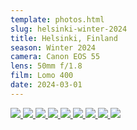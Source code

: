```yaml
---
template: photos.html
slug: helsinki-winter-2024
title: Helsinki, Finland
season: Winter 2024
camera: Canon EOS 55
lens: 50mm f/1.8
film: Lomo 400
date: 2024-03-01
---
```


<div class="image-grid">
  <a href="https://cdn.icyphox.sh/film/2024/winter/helsinki/IMG_0002_02.jpg">
    <img src="https://cdn.icyphox.sh/fit?url=http://files.garage.koti.lan/film/2024/winter/helsinki/IMG_0002_02.jpg&width=1000&height=1000" />
  </a>
  <a href="https://cdn.icyphox.sh/film/2024/winter/helsinki/IMG_0003_02.jpg">
    <img src="https://cdn.icyphox.sh/fit?url=http://files.garage.koti.lan/film/2024/winter/helsinki/IMG_0003_02.jpg&width=1000&height=1000" />
  </a>
  <a href="https://cdn.icyphox.sh/film/2024/winter/helsinki/IMG_0005_01.jpg">
    <img src="https://cdn.icyphox.sh/fit?url=http://files.garage.koti.lan/film/2024/winter/helsinki/IMG_0005_01.jpg&width=1000&height=1000" />
  </a>
  <a href="https://cdn.icyphox.sh/film/2024/winter/helsinki/IMG_0006_01.jpg">
    <img src="https://cdn.icyphox.sh/fit?url=http://files.garage.koti.lan/film/2024/winter/helsinki/IMG_0006_01.jpg&width=1000&height=1000" />
  </a>
  <a href="https://cdn.icyphox.sh/film/2024/winter/helsinki/IMG_0008_05.jpg">
    <img src="https://cdn.icyphox.sh/fit?url=http://files.garage.koti.lan/film/2024/winter/helsinki/IMG_0008_05.jpg&width=1000&height=1000" />
  </a>

  <a href="https://cdn.icyphox.sh/film/2024/winter/helsinki/IMG_0010_03.jpg">
    <img src="https://cdn.icyphox.sh/fit?url=http://files.garage.koti.lan/film/2024/winter/helsinki/IMG_0010_03.jpg&width=1000&height=1000" />
  </a>
  <a href="https://cdn.icyphox.sh/film/2024/winter/helsinki/IMG_0018_01.jpg">
    <img src="https://cdn.icyphox.sh/fit?url=http://files.garage.koti.lan/film/2024/winter/helsinki/IMG_0018_01.jpg&width=1000&height=1000" />
  </a>
  <a href="https://cdn.icyphox.sh/film/2024/winter/helsinki/IMG_0021.jpg">
    <img src="https://cdn.icyphox.sh/fit?url=http://files.garage.koti.lan/film/2024/winter/helsinki/IMG_0021.jpg&width=1000&height=1000" />
  </a>
  <a href="https://cdn.icyphox.sh/film/2024/winter/helsinki/IMG_0023_01.jpg">
    <img src="https://cdn.icyphox.sh/fit?url=http://files.garage.koti.lan/film/2024/winter/helsinki/IMG_0023_01.jpg&width=1000&height=1000" />
  </a>
</div>


